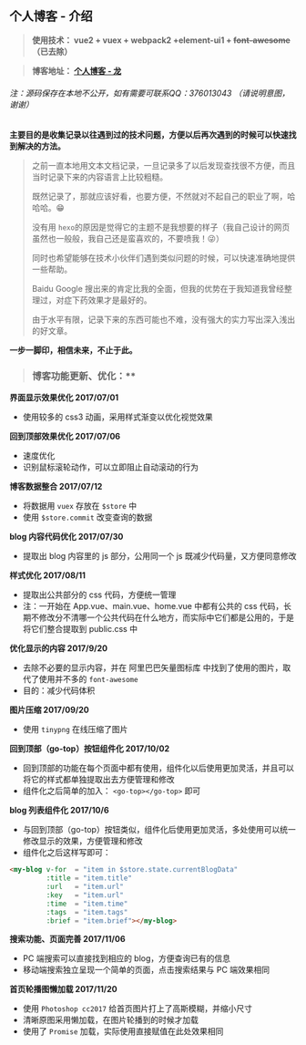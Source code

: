 ## 个人博客 - 介绍

>**使用技术： vue2 + vuex + webpack2 +element-ui1 + ~~font-awesome~~（已去除）**

>**博客地址： [个人博客 - 龙](https://xll032.github.io "https://xll032.github.io")**
###### 注：源码保存在本地不公开，如有需要可联系QQ：376013043 （请说明意图，谢谢）
**主要目的是收集记录以往遇到过的技术问题，方便以后再次遇到的时候可以快速找到解决的方法。**    
>    之前一直本地用文本文档记录，一旦记录多了以后发现查找很不方便，而且当时记录下来的内容语言上比较粗糙。
>
>    既然记录了，那就应该好看，也要方便，不然就对不起自己的职业了啊，哈哈哈。:grin:
>
>    没有用 `hexo`的原因是觉得它的主题不是我想要的样子（我自己设计的网页虽然也一般般，我自己还是蛮喜欢的，不要喷我！:stuck_out_tongue_winking_eye:）
>
>    同时也希望能够在技术小伙伴们遇到类似问题的时候，可以快速准确地提供一些帮助。
>
>    Baidu Google 搜出来的肯定比我的全面，但我的优势在于我知道我曾经整理过，对症下药效果才是最好的。
>
>    由于水平有限，记录下来的东西可能也不难，没有强大的实力写出深入浅出的好文章。

**一步一脚印，相信未来，不止于此。**


>### 博客功能更新、优化：**
**界面显示效果优化 2017/07/01**
* 使用较多的 css3 动画，采用样式渐变以优化视觉效果


**回到顶部效果优化 2017/07/06**
* 速度优化
* 识别鼠标滚轮动作，可以立即阻止自动滚动的行为


**博客数据整合 2017/07/12**
* 将数据用 `vuex` 存放在 `$store` 中
* 使用 `$store.commit` 改变查询的数据


**blog 内容代码优化 2017/07/30**
* 提取出 blog 内容里的 js 部分，公用同一个 js 既减少代码量，又方便同意修改


**样式优化 2017/08/11**
* 提取出公共部分的 css 代码，方便统一管理
* 注：一开始在 App.vue、main.vue、home.vue 中都有公共的 css 代码，长期不修改分不清哪一个公共代码在什么地方，而实际中它们都是公用的，于是将它们整合提取到 public.css 中


**优化显示的内容 2017/9/20**
* 去除不必要的显示内容，并在 阿里巴巴矢量图标库 中找到了使用的图片，取代了使用并不多的 `font-awesome`
* 目的：减少代码体积


**图片压缩 2017/09/20**
* 使用 `tinypng` 在线压缩了图片


**回到顶部（go-top）按钮组件化 2017/10/02**
* 回到顶部的功能在每个页面中都有使用，组件化以后使用更加灵活，并且可以将它的样式都单独提取出去方便管理和修改
* 组件化之后简单的加入： `<go-top></go-top>` 即可


**blog 列表组件化 2017/10/6**
* 与回到顶部（go-top）按钮类似，组件化后使用更加灵活，多处使用可以统一修改显示的效果，方便管理和修改
* 组件化之后这样写即可：
```html
<my-blog v-for  = "item in $store.state.currentBlogData"
         :title = "item.title"
         :url   = "item.url"
         :key   = "item.url"
         :time  = "item.time"
         :tags  = "item.tags"
         :brief = "item.brief"></my-blog>
```


**搜索功能、页面完善 2017/11/06**
* PC 端搜索可以直接找到相应的 blog，方便查询已有的信息
* 移动端搜索独立呈现一个简单的页面，点击搜索结果与 PC 端效果相同


**首页轮播图懒加载 2017/11/20**
* 使用 `Photoshop cc2017` 给首页图片打上了高斯模糊，并缩小尺寸
* 清晰原图采用懒加载，在图片轮播到的时候才加载
* 使用了 `Promise` 加载，实际使用直接赋值在此处效果相同


